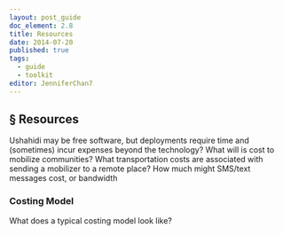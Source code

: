 ```yaml
---
layout: post_guide
doc_element: 2.8
title: Resources
date: 2014-07-20
published: true
tags:
  - guide
  - toolkit
editor: JenniferChan7
---
```


## &sect; Resources

Ushahidi may be free software, but deployments require time and (sometimes) incur expenses beyond the technology? What will is cost to mobilize communities? What transportation costs are associated with sending a mobilizer to a remote place? How much might SMS/text messages cost, or bandwidth

### Costing Model

What does a typical costing model look like?